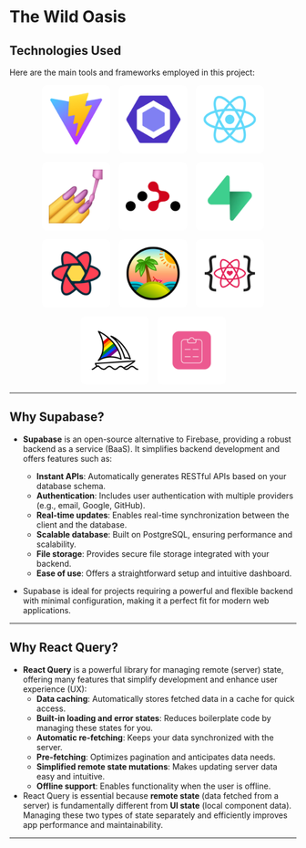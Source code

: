 <!-- @format -->

# The Wild Oasis

## Technologies Used

Here are the main tools and frameworks employed in this project:

<div style="display: flex; flex-wrap: wrap; gap: 15px; justify-content: center;">
  <img src="./img/Vite.png" alt="Vite" height="120px" style="border-radius: 8px;">
  <img src="./img/ESLint.png" alt="ESLint" height="120px" style="border-radius: 8px;">
  <img src="./img/React.png" alt="React" height="120px" style="border-radius: 8px;">
  <img src="./img/Styled-Component.png" alt="Styled Components" height="120px" style="border-radius: 8px;">
  <img src="./img/React-Router.png" alt="React Router" height="120px" style="border-radius: 8px;">
  <img src="./img/Supabase.png" alt="Supabase" height="120px" style="border-radius: 8px;">
  <img src="./img/React-Query.png" alt="React Query" height="120px" style="border-radius: 8px;">
  <img src="./img/TanStack-Query.png" alt="TanStack Query" height="120px" style="border-radius: 8px;">
  <img src="./img/React-Icons.png" alt="React Icons" height="120px" style="border-radius: 8px;">
  <img src="./img/Midjourney.png" alt="Midjourney" height="120px" style="border-radius: 8px;">
  <img src="./img/React-Hook-Form.png" alt="React Hook Form" height="120px" style="border-radius: 8px;">
</div>

---

## Why Supabase?

- **Supabase** is an open-source alternative to Firebase, providing a robust backend as a service (BaaS). It simplifies backend development and offers features such as:

  - **Instant APIs**: Automatically generates RESTful APIs based on your database schema.
  - **Authentication**: Includes user authentication with multiple providers (e.g., email, Google, GitHub).
  - **Real-time updates**: Enables real-time synchronization between the client and the database.
  - **Scalable database**: Built on PostgreSQL, ensuring performance and scalability.
  - **File storage**: Provides secure file storage integrated with your backend.
  - **Ease of use**: Offers a straightforward setup and intuitive dashboard.

- Supabase is ideal for projects requiring a powerful and flexible backend with minimal configuration, making it a perfect fit for modern web applications.

---

## Why React Query?

- **React Query** is a powerful library for managing remote (server) state, offering many features that simplify development and enhance user experience (UX):
  - **Data caching**: Automatically stores fetched data in a cache for quick access.
  - **Built-in loading and error states**: Reduces boilerplate code by managing these states for you.
  - **Automatic re-fetching**: Keeps your data synchronized with the server.
  - **Pre-fetching**: Optimizes pagination and anticipates data needs.
  - **Simplified remote state mutations**: Makes updating server data easy and intuitive.
  - **Offline support**: Enables functionality when the user is offline.
- React Query is essential because **remote state** (data fetched from a server) is fundamentally different from **UI state** (local component data). Managing these two types of state separately and efficiently improves app performance and maintainability.

---
